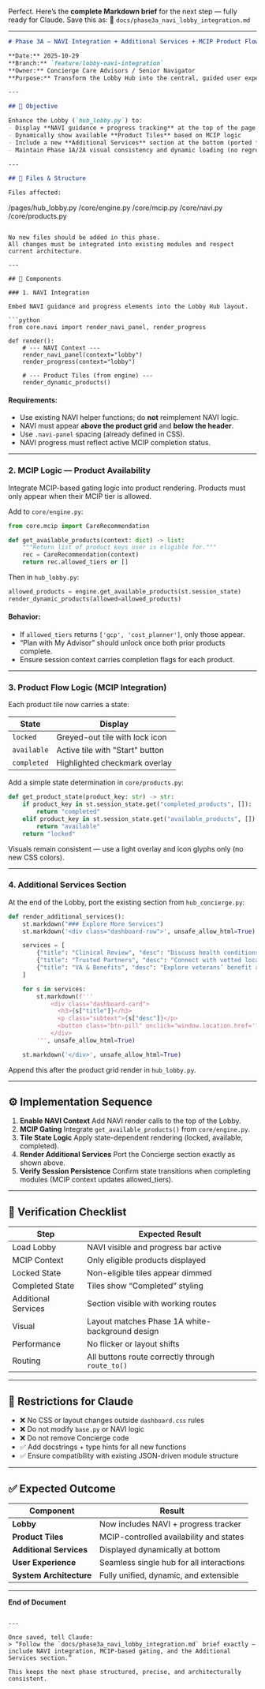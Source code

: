 Perfect. Here’s the **complete Markdown brief** for the next step — fully ready for Claude.
Save this as:
📄 `docs/phase3a_navi_lobby_integration.md`

---

```markdown
# Phase 3A — NAVI Integration + Additional Services + MCIP Product Flow Logic

**Date:** 2025-10-29  
**Branch:** `feature/lobby-navi-integration`  
**Owner:** Concierge Care Advisors / Senior Navigator  
**Purpose:** Transform the Lobby Hub into the central, guided user experience — integrating NAVI, dynamic product availability (via MCIP logic), and the “Additional Services” section.  

---

## 🎯 Objective

Enhance the Lobby (`hub_lobby.py`) to:
- Display **NAVI guidance + progress tracking** at the top of the page  
- Dynamically show available **Product Tiles** based on MCIP logic  
- Include a new **Additional Services** section at the bottom (ported from Concierge)  
- Maintain Phase 1A/2A visual consistency and dynamic loading (no regressions)

---

## 🧩 Files & Structure

Files affected:
```

/pages/hub_lobby.py
/core/engine.py
/core/mcip.py
/core/navi.py
/core/products.py

````

No new files should be added in this phase.  
All changes must be integrated into existing modules and respect current architecture.

---

## 🧠 Components

### 1. NAVI Integration

Embed NAVI guidance and progress elements into the Lobby Hub layout.

```python
from core.navi import render_navi_panel, render_progress

def render():
    # --- NAVI Context ---
    render_navi_panel(context="lobby")
    render_progress(context="lobby")

    # --- Product Tiles (from engine) ---
    render_dynamic_products()
````

#### Requirements:

* Use existing NAVI helper functions; do **not** reimplement NAVI logic.
* NAVI must appear **above the product grid** and **below the header**.
* Use `.navi-panel` spacing (already defined in CSS).
* NAVI progress must reflect active MCIP completion status.

---

### 2. MCIP Logic — Product Availability

Integrate MCIP-based gating logic into product rendering.
Products must only appear when their MCIP tier is allowed.

Add to `core/engine.py`:

```python
from core.mcip import CareRecommendation

def get_available_products(context: dict) -> list:
    """Return list of product keys user is eligible for."""
    rec = CareRecommendation(context)
    return rec.allowed_tiers or []
```

Then in `hub_lobby.py`:

```python
allowed_products = engine.get_available_products(st.session_state)
render_dynamic_products(allowed=allowed_products)
```

#### Behavior:

* If `allowed_tiers` returns `['gcp', 'cost_planner']`, only those appear.
* “Plan with My Advisor” should unlock once both prior products complete.
* Ensure session context carries completion flags for each product.

---

### 3. Product Flow Logic (MCIP Integration)

Each product tile now carries a state:

| State       | Display                         |
| ----------- | ------------------------------- |
| `locked`    | Greyed-out tile with lock icon  |
| `available` | Active tile with "Start" button |
| `completed` | Highlighted checkmark overlay   |

Add a simple state determination in `core/products.py`:

```python
def get_product_state(product_key: str) -> str:
    if product_key in st.session_state.get("completed_products", []):
        return "completed"
    elif product_key in st.session_state.get("available_products", []):
        return "available"
    return "locked"
```

Visuals remain consistent — use a light overlay and icon glyphs only (no new CSS colors).

---

### 4. Additional Services Section

At the end of the Lobby, port the existing section from `hub_concierge.py`:

```python
def render_additional_services():
    st.markdown("### Explore More Services")
    st.markdown('<div class="dashboard-row">', unsafe_allow_html=True)

    services = [
        {"title": "Clinical Review", "desc": "Discuss health conditions and care options", "route": "clinical_review"},
        {"title": "Trusted Partners", "desc": "Connect with vetted local providers", "route": "trusted_partners"},
        {"title": "VA & Benefits", "desc": "Explore veterans’ benefit assistance", "route": "va_benefits"}
    ]

    for s in services:
        st.markdown(f'''
            <div class="dashboard-card">
              <h3>{s["title"]}</h3>
              <p class="subtext">{s["desc"]}</p>
              <button class="btn-pill" onclick="window.location.href='?page={s["route"]}'">Open</button>
            </div>
        ''', unsafe_allow_html=True)

    st.markdown('</div>', unsafe_allow_html=True)
```

Append this after the product grid render in `hub_lobby.py`.

---

## ⚙️ Implementation Sequence

1. **Enable NAVI Context**
   Add NAVI render calls to the top of the Lobby.
2. **MCIP Gating**
   Integrate `get_available_products()` from `core/engine.py`.
3. **Tile State Logic**
   Apply state-dependent rendering (locked, available, completed).
4. **Render Additional Services**
   Port the Concierge section exactly as shown above.
5. **Verify Session Persistence**
   Confirm state transitions when completing modules (MCIP context updates allowed_tiers).

---

## 🧪 Verification Checklist

| Step                | Expected Result                                  |
| ------------------- | ------------------------------------------------ |
| Load Lobby          | NAVI visible and progress bar active             |
| MCIP Context        | Only eligible products displayed                 |
| Locked State        | Non-eligible tiles appear dimmed                 |
| Completed State     | Tiles show “Completed” styling                   |
| Additional Services | Section visible with working routes              |
| Visual              | Layout matches Phase 1A white-background design  |
| Performance         | No flicker or layout shifts                      |
| Routing             | All buttons route correctly through `route_to()` |

---

## 🚫 Restrictions for Claude

* ❌ No CSS or layout changes outside `dashboard.css` rules
* ❌ Do not modify `base.py` or NAVI logic
* ❌ Do not remove Concierge code
* ✅ Add docstrings + type hints for all new functions
* ✅ Ensure compatibility with existing JSON-driven module structure

---

## ✅ Expected Outcome

| Component               | Result                                   |
| ----------------------- | ---------------------------------------- |
| **Lobby**               | Now includes NAVI + progress tracker     |
| **Product Tiles**       | MCIP-controlled availability and states  |
| **Additional Services** | Displayed dynamically at bottom          |
| **User Experience**     | Seamless single hub for all interactions |
| **System Architecture** | Fully unified, dynamic, and extensible   |

---

**End of Document**

```

---

Once saved, tell Claude:
> “Follow the `docs/phase3a_navi_lobby_integration.md` brief exactly — include NAVI integration, MCIP-based gating, and the Additional Services section.”  

This keeps the next phase structured, precise, and architecturally consistent.
```
